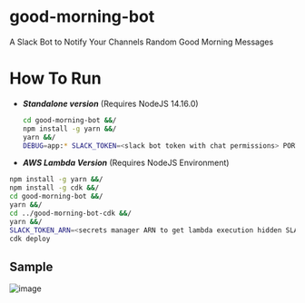# good-morning-bot
A Slack Bot to Notify Your Channels Random Good Morning Messages

# How To Run
- ***Standalone version*** (Requires NodeJS 14.16.0)
  ```bash
  cd good-morning-bot &&/
  npm install -g yarn &&/
  yarn &&/
  DEBUG=app:* SLACK_TOKEN=<slack bot token with chat permissions> PORT=<app run port (8081 is default value)> GOOD_MORNING_ENABLED=true GOOD_AFTERNOON_ENABLED=true GOOD_NIGHT_ENABLED=true yarn start

  ```
- ***AWS Lambda Version*** (Requires NodeJS Environment)
```bash
npm install -g yarn &&/
npm install -g cdk &&/
cd good-morning-bot &&/
yarn &&/
cd ../good-morning-bot-cdk &&/
yarn &&/
SLACK_TOKEN_ARN=<secrets manager ARN to get lambda execution hidden SLACK_TOKEN env var> cdk synth &&/
cdk deploy
```

## Sample
![image](https://user-images.githubusercontent.com/23297944/110998150-27ed6a80-835d-11eb-962c-1b126f51af09.png)
